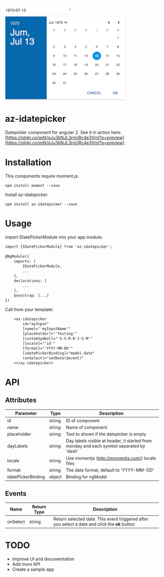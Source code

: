 ![alt tag](https://github.com/doenikoe/az-idatepicker/raw/master/screenshot.png)

# az-idatepicker
Datepicker component for angular 2. See it in action here: [https://plnkr.co/edit/gJu3kNJL3rnURc4e3Vml?p=preview](https://plnkr.co/edit/gJu3kNJL3rnURc4e3Vml?p=preview) 

# Installation
This components require moment.js:
```npm
npm install moment --save
```
Install az-idatepicker:
```npm
npm install az-idatepicker --save
```

# Usage
import IDatePickerModule into your app module:
```angularjs
import {IDatePickerModule} from 'az-idatepicker';

@NgModule({
    imports: [
        IDatePickerModule,
        ...
    ],
    declarations: [
        ...
    ],
    bootstrap: [...]
})
```
Call <az-idatepicker> from your template:
```angular2html
    <az-idatepicker
        id="myInput"
        [name]="'myInputName'"
        [placeholder]="'Testing'"
        [customSymbol]="'S-S-R-K-J-S-M'"
        [locale]="'id'"
        [format]="'YYYY-MM-DD'"
        [idatePickerBinding]="model.date"
        (onSelect)="setDate($event)"
    ></az-idatepicker>    
```

# API
## Attributes
| Parameter          	| Type    	| Description                                                                                         	|
|-----------------------|-----------|-------------------------------------------------------------------------------------------------------|
| id                 	| string  	| ID of component                                                                                     	|
| name               	| string  	| Name of component                                                                                   	|
| placeholder        	| string  	| Text to shown if the datepicker is empty                                                            	|
| dayLabels       	    | string  	| Day labels visible at header, it started from monday and each symbol separated by 'dash' 	            |
| locale             	| string   	| Use momentjs (http://momentjs.com/) locale files                                                    	|
| format             	| string  	| The date format, default to 'YYYY-MM-DD'                                                            	|
| idatePickerBinding 	| object   	| Binding for ngModel                                                                                 	|
  
## Events
| Name                  | Return Type  | Description                                                                                        |
|-----------------------|--------------|----------------------------------------------------------------------------------------------------|
| onSelect              | string       | Return selected date. This event triggered after you select a date and click the <b>ok</b> button

# TODO
- Improve UI and documentation
- Add more API
- Create a sample app
